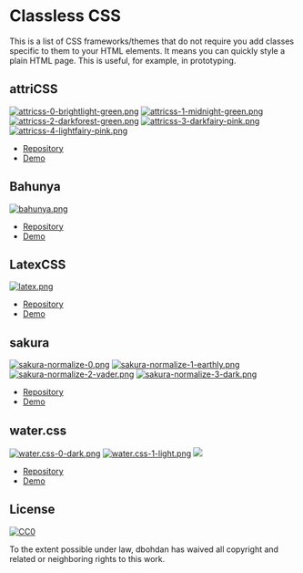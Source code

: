 # Classless CSS

This is a list of CSS frameworks/themes that do not require you add classes specific to them to your HTML elements.  It means you can quickly style a plain HTML page.  This is useful, for example, in prototyping.


## attriCSS

[![attricss-0-brightlight-green.png](thumbnail/attricss-0-brightlight-green.png)](screenshot/attricss-0-brightlight-green.png)
[![attricss-1-midnight-green.png](thumbnail/attricss-1-midnight-green.png)](screenshot/attricss-1-midnight-green.png)
[![attricss-2-darkforest-green.png](thumbnail/attricss-2-darkforest-green.png)](screenshot/attricss-2-darkforest-green.png)
[![attricss-3-darkfairy-pink.png](thumbnail/attricss-3-darkfairy-pink.png)](screenshot/attricss-3-darkfairy-pink.png)
[![attricss-4-lightfairy-pink.png](thumbnail/attricss-4-lightfairy-pink.png)](screenshot/attricss-4-lightfairy-pink.png)

* [Repository](https://github.com/raj457036/attriCSS)
* [Demo](https://raj457036.github.io/attriCSS/)


## Bahunya

[![bahunya.png](thumbnail/bahunya.png)](screenshot/bahunya.png)

* [Repository](https://github.com/Kimeiga/bahunya)
* [Demo](https://kimeiga.github.io/bahunya/)


## LatexCSS

[![latex.png](thumbnail/latex.png)](screenshot/latex.png)

* [Repository](https://github.com/davidrzs/latexcss)
* [Demo](https://davidrzs.github.io/latexcss/)


## sakura

[![sakura-normalize-0.png](thumbnail/sakura-normalize-0.png)](screenshot/sakura-normalize-0.png)
[![sakura-normalize-1-earthly.png](thumbnail/sakura-normalize-1-earthly.png)](screenshot/sakura-normalize-1-earthly.png)
[![sakura-normalize-2-vader.png](thumbnail/sakura-normalize-2-vader.png)](screenshot/sakura-normalize-2-vader.png)
[![sakura-normalize-3-dark.png](thumbnail/sakura-normalize-3-dark.png)](screenshot/sakura-normalize-3-dark.png)

* [Repository](https://github.com/oxalorg/sakura)
* [Demo](https://oxal.org/projects/sakura/demo/)


## water.css

[![water.css-0-dark.png](thumbnail/water.css-0-dark.png)](screenshot/water.css-0-dark.png)
[![water.css-1-light.png](thumbnail/water.css-1-light.png)](screenshot/water.css-1-light.png)
[![](thumbnail/)](screenshot/)

* [Repository](https://github.com/kognise/water.css)
* [Demo](https://kognise.github.io/water.css/)


## License

[![CC0](https://i.creativecommons.org/p/zero/1.0/88x31.png)](https://creativecommons.org/publicdomain/zero/1.0/)

To the extent possible under law, dbohdan has waived all copyright and related or neighboring rights to this work.
